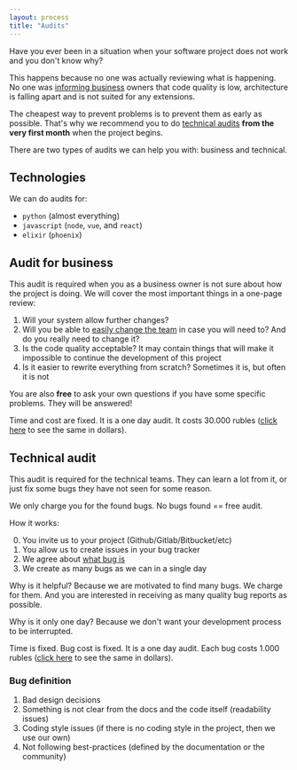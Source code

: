 ```yaml
---
layout: process
title: "Audits"
---
```


Have you ever been in a situation when your software project does not work and
you don't know why?

This happens because no one was actually reviewing what is happening.
No one was [informing business](/meta/rsdp/audits/#audit-for-business) owners that code quality is low,
architecture is falling apart and is not suited for any extensions.

The cheapest way to prevent problems is to prevent them as early as possible.
That's why we recommend you to do [technical audits](/meta/rsdp/audits/#technical-audit) **from the very first month** when the project begins.

There are two types of audits we can help you with: business and technical.


## Technologies

We can do audits for:
- `python` (almost everything)
- `javascript` (`node`, `vue`, and `react`)
- `elixir` (`phoenix`)


## Audit for business

This audit is required when you as a business owner is not sure about how the
project is doing.
We will cover the most important things in a one-page review:

1. Will your system allow further changes?
2. Will you be able to [easily change the team](https://en.wikipedia.org/wiki/Vendor_lock-in) in case you will need to? And do you really need to change it?
3. Is the code quality acceptable? It may contain things that will make it impossible to continue the development of this project
4. Is it easier to rewrite everything from scratch? Sometimes it is, but often it is not

You are also **free** to ask your own questions
if you have some specific problems. They will be answered!

Time and cost are fixed.
It is a one day audit.
It costs 30.000 rubles ([click here](http://www.countrycurrencyrates.com/en/convert/RUB/USD/30000) to see the same in dollars).


## Technical audit

This audit is required for the technical teams.
They can learn a lot from it, or just fix some bugs they have not seen for some reason.

We only charge you for the found bugs. No bugs found == free audit.

How it works:

0. You invite us to your project (Github/Gitlab/Bitbucket/etc)
1. You allow us to create issues in your bug tracker
2. We agree about [what bug is](/meta/rsdp/audits/#bug-definition)
3. We create as many bugs as we can in a single day

Why is it helpful? Because we are motivated to find many bugs.
We charge for them.
And you are interested in receiving as many quality bug reports as possible.

Why is it only one day?
Because we don't want your development process to be interrupted.

Time is fixed. Bug cost is fixed.
It is a one day audit.
Each bug costs 1.000 rubles ([click here](http://www.countrycurrencyrates.com/en/convert/RUB/USD/1000) to see the same in dollars).

### Bug definition

1. Bad design decisions
2. Something is not clear from the docs and the code itself (readability issues)
3. Coding style issues (if there is no coding style in the project, then we use our own)
4. Not following best-practices (defined by the documentation or the community)
